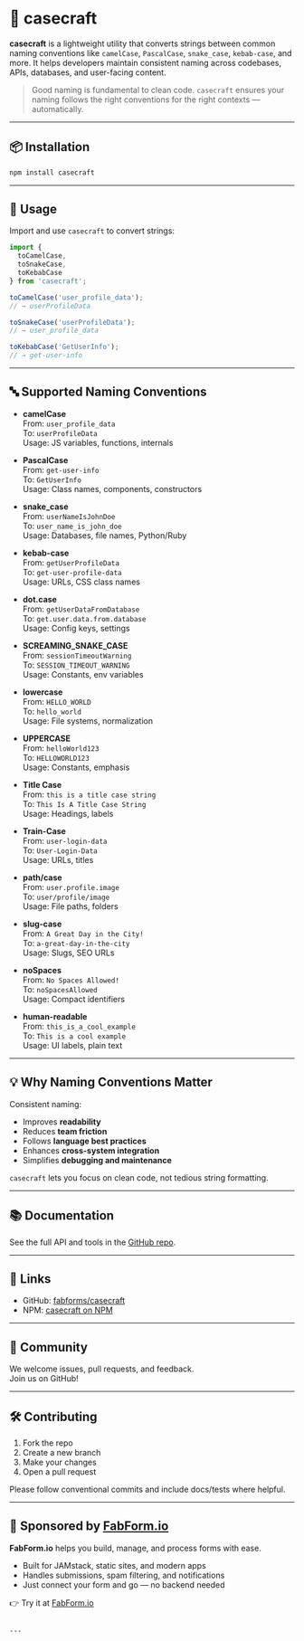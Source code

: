 
# 🧰 casecraft

**casecraft** is a lightweight utility that converts strings between common naming
conventions like `camelCase`, `PascalCase`, `snake_case`, `kebab-case`, and more.
It helps developers maintain consistent naming across codebases, APIs, databases,
and user-facing content.

> Good naming is fundamental to clean code. `casecraft` ensures your naming follows
> the right conventions for the right contexts — automatically.

---

## 📦 Installation

```bash
npm install casecraft
```

---

## 🚀 Usage

Import and use `casecraft` to convert strings:

```js
import {
  toCamelCase,
  toSnakeCase,
  toKebabCase
} from 'casecraft';

toCamelCase('user_profile_data');
// → userProfileData

toSnakeCase('userProfileData');
// → user_profile_data

toKebabCase('GetUserInfo');
// → get-user-info
```

---

## 🔤 Supported Naming Conventions

- **camelCase**  
  From: `user_profile_data`  
  To: `userProfileData`  
  Usage: JS variables, functions, internals

- **PascalCase**  
  From: `get-user-info`  
  To: `GetUserInfo`  
  Usage: Class names, components, constructors

- **snake_case**  
  From: `userNameIsJohnDoe`  
  To: `user_name_is_john_doe`  
  Usage: Databases, file names, Python/Ruby

- **kebab-case**  
  From: `getUserProfileData`  
  To: `get-user-profile-data`  
  Usage: URLs, CSS class names

- **dot.case**  
  From: `getUserDataFromDatabase`  
  To: `get.user.data.from.database`  
  Usage: Config keys, settings

- **SCREAMING_SNAKE_CASE**  
  From: `sessionTimeoutWarning`  
  To: `SESSION_TIMEOUT_WARNING`  
  Usage: Constants, env variables

- **lowercase**  
  From: `HELLO_WORLD`  
  To: `hello_world`  
  Usage: File systems, normalization

- **UPPERCASE**  
  From: `helloWorld123`  
  To: `HELLOWORLD123`  
  Usage: Constants, emphasis

- **Title Case**  
  From: `this is a title case string`  
  To: `This Is A Title Case String`  
  Usage: Headings, labels

- **Train-Case**  
  From: `user-login-data`  
  To: `User-Login-Data`  
  Usage: URLs, titles

- **path/case**  
  From: `user.profile.image`  
  To: `user/profile/image`  
  Usage: File paths, folders

- **slug-case**  
  From: `A Great Day in the City!`  
  To: `a-great-day-in-the-city`  
  Usage: Slugs, SEO URLs

- **noSpaces**  
  From: `No Spaces Allowed!`  
  To: `noSpacesAllowed`  
  Usage: Compact identifiers

- **human-readable**  
  From: `this_is_a_cool_example`  
  To: `This is a cool example`  
  Usage: UI labels, plain text

---

## 💡 Why Naming Conventions Matter

Consistent naming:

- Improves **readability**
- Reduces **team friction**
- Follows **language best practices**
- Enhances **cross-system integration**
- Simplifies **debugging and maintenance**

`casecraft` lets you focus on clean code, not tedious string formatting.

---

## 📚 Documentation

See the full API and tools in the [GitHub repo](https://github.com/fabforms/casecraft).

---

## 🔗 Links

- GitHub: [fabforms/casecraft](https://github.com/fabforms/casecraft)  
- NPM: [casecraft on NPM](https://www.npmjs.com/package/casecraft)

---

## 💬 Community

We welcome issues, pull requests, and feedback.  
Join us on GitHub!

---

## 🛠️ Contributing

1. Fork the repo  
2. Create a new branch  
3. Make your changes  
4. Open a pull request

Please follow conventional commits and include docs/tests where helpful.

---

## 💖 Sponsored by [FabForm.io](https://fabform.io)

**FabForm.io** helps you build, manage, and process forms with ease.

- Built for JAMstack, static sites, and modern apps  
- Handles submissions, spam filtering, and notifications  
- Just connect your form and go — no backend needed

👉 Try it at [FabForm.io](https://fabform.io)
````

---


